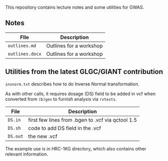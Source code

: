 This repository contains lecture notes and some utilities for GWAS.

## Notes

FIle | Description
-----|------------
`outlines.md`| Outlines for a workshop
`outlines.docx` | Outlines for a workshop

## Utilities from the latest GLGC/GIANT contribution

`invnorm.txt` describes how to do Inverse Normal transformation.

As with other calls, it requires  dosage (DS) field to be added in vcf when converted from `(b)gen`  to furnish analysis via `rvtests`.

File    | Description 
--------|------------
`DS.in` | first few lines from .bgen to .vcf via qctool 1.5
`DS.sh` | code to add DS field in the .vcf
`DS.out`| the new .vcf

The example use is in HRC-1KG directory, which also contains other relevant information.
